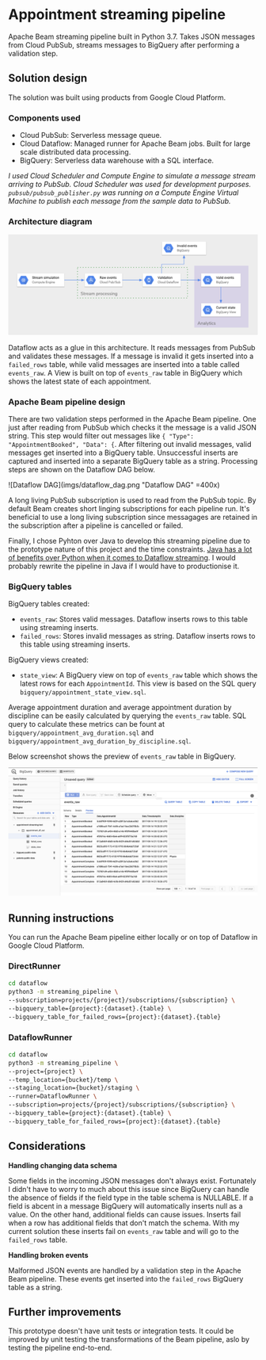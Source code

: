 # Appointment streaming pipeline

Apache Beam streaming pipeline built in Python 3.7. Takes JSON messages from Cloud PubSub, streams messages to BigQuery after performing a validation step.

## Solution design

The solution was built using products from Google Cloud Platform.

### Components used

- Cloud PubSub: Serverless message queue.
- Cloud Dataflow: Managed runner for Apache Beam jobs. Built for large scale distributed data processing.
- BigQuery: Serverless data warehouse with a SQL interface.

_I used Cloud Scheduler and Compute Engine to simulate a message stream arriving to PubSub. Cloud Scheduler was used for development purposes. `pubsub/pubsub_publisher.py` was running on a Compute Engine Virtual Machine to publish each message from the sample data to PubSub._

### Architecture diagram

![Architecture diagram](imgs/architecture_diagram.png "Architecture diagram")

Dataflow acts as a glue in this architecture. It reads messages from PubSub and validates these messages. If a message is invalid it gets inserted into a `failed_rows` table, while valid messages are inserted into a table called `events_raw`. A View is built on top of `events_raw` table in BigQuery which shows the latest state of each appointment.

### Apache Beam pipeline design

There are two validation steps performed in the Apache Beam pipeline. One just after reading from PubSub which checks it the message is a valid JSON string. This step would filter out messages like `{ "Type": "AppointmentBooked", "Data": {`. After filtering out invalid messages, valid messages get inserted into a BigQuery table. Unsuccessful inserts are captured and inserted into a separate BigQuery table as a string. Processing steps are shown on the Dataflow DAG below.

![Dataflow DAG](imgs/dataflow_dag.png "Dataflow DAG" =400x)

A long living PubSub subscription is used to read from the PubSub topic. By default Beam creates short linging subscriptions for each pipeline run.
It's beneficial to use a long living subscription since messagages are retained in the subscription after a pipeline is cancelled or failed.

Finally, I chose Pyhton over Java to develop this streaming pipeline due to the prototype nature of this project and the time constraints. [Java has a lot of benefits over Python when it comes to Dataflow streaming](https://beam.apache.org/documentation/sdks/python-streaming/#unsupported-features). I would probably rewrite the pipeline in Java if I would have to productionise it.

### BigQuery tables

BigQuery tables created:

- `events_raw`: Stores valid messages. Dataflow inserts rows to this table using streaming inserts.
- `failed_rows`: Stores invalid messages as string. Dataflow inserts rows to this table using streaming inserts.

BigQuery views created:

- `state_view`: A BigQuery view on top of `events_raw` table which shows the latest rows for each `AppointmentId`. This view is based on the SQL query `bigquery/appointment_state_view.sql`.

Average appointment duration and average appointment duration by discipline can be easily calculated by querying the `events_raw` table. SQL query to calculate these metrics can be fount at `bigquery/appointment_avg_duration.sql` and `bigquery/appointment_avg_duration_by_discipline.sql`.

Below screenshot shows the preview of `events_raw` table in BigQuery.

![BigQuery table](imgs/bigquery_screenshot.png "BigQuery table")

## Running instructions

You can run the Apache Beam pipeline either locally or on top of Dataflow in Google Cloud Platform.

### DirectRunner

```bash
cd dataflow
python3 -m streaming_pipeline \
--subscription=projects/{project}/subscriptions/{subscription} \
--bigquery_table={project}:{dataset}.{table} \
--bigquery_table_for_failed_rows={project}:{dataset}.{table}
```

### DataflowRunner

```bash
cd dataflow
python3 -m streaming_pipeline \
--project={project} \
--temp_location={bucket}/temp \
--staging_location={bucket}/staging \
--runner=DataflowRunner \
--subscription=projects/{project}/subscriptions/{subscription} \
--bigquery_table={project}:{dataset}.{table} \
--bigquery_table_for_failed_rows={project}:{dataset}.{table}
```

## Considerations

**Handling changing data schema**

Some fields in the incoming JSON messages don't always exist. Fortunately I didn't have to worry to much about this issue since BigQuery can handle the absence of fields if the field type in the table schema is NULLABLE. If a field is abcent in a message BigQuery will automatically inserts null as a value. On the other hand, additional fields can cause issues. Inserts fail when a row has additional fields that don't match the schema. With my current solution these inserts fail on `events_raw` table and will go to the `failed_rows` table.

**Handling broken events**

Malformed JSON events are handled by a validation step in the Apache Beam pipeline. These events get inserted into the `failed_rows` BigQuery table as a string.

## Further improvements

This prototype doesn't have unit tests or integration tests. It could be improved by unit testing the transformations of the Beam pipeline, aslo by testing the pipeline end-to-end.
